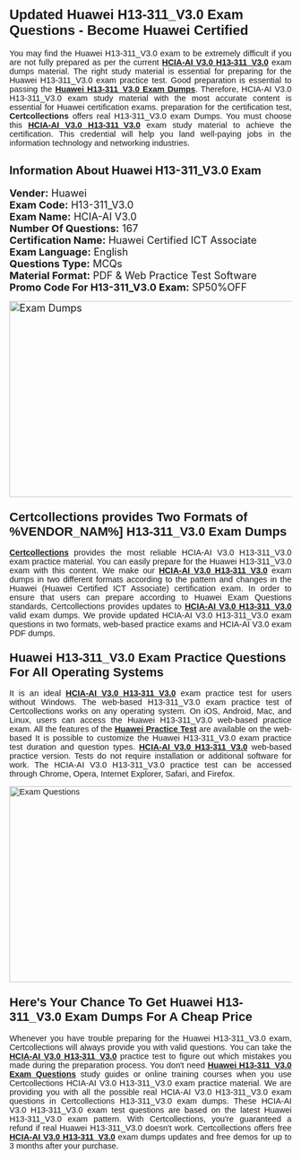 <h1><span style="font-size:24px"><span style="font-family:Calibri,sans-serif"><strong>Updated Huawei H13-311_V3.0 Exam Questions - Become Huawei Certified</strong></span></span></h1> <p style="text-align:justify"><span style="font-size:11pt"><span style="font-family:Calibri,sans-serif">You may find the Huawei H13-311_V3.0 exam to be extremely difficult if you are not fully prepared as per the current <u><strong>HCIA-AI V3.0 H13-311_V3.0</strong></u> exam dumps material. The right study material is essential for preparing for the Huawei H13-311_V3.0 exam practice test. Good preparation is essential to passing the <a href="https://www.certcollections.com/h13-311_v3.0-exam-questions"><u><strong>Huawei H13-311_V3.0 Exam Dumps</strong></u></a>. Therefore, HCIA-AI V3.0 H13-311_V3.0 exam study material with the most accurate content is essential for Huawei certification exams. preparation for the certification test, <strong>Certcollections</strong> offers real H13-311_V3.0 exam Dumps. You must choose this <u><strong>HCIA-AI V3.0 H13-311_V3.0</strong></u> exam study material to achieve the certification. This credential will help you land well-paying jobs in the information technology and networking industries.</span></span></p> <h2 style="text-align:justify"><strong><span style="font-size:20px">Information About Huawei H13-311_V3.0 Exam</span></strong></h2> <p style="text-align:justify"><span style="font-size:18px"><strong>Vender:</strong> Huawei<br /> <strong>Exam Code:</strong> H13-311_V3.0<br /> <strong>Exam Name:</strong> HCIA-AI V3.0<br /> <strong>Number Of Questions:</strong> 167<br /> <strong>Certification Name:</strong> Huawei Certified ICT Associate<br /> <strong>Exam Language:</strong> English<br /> <strong>Questions Type:</strong> MCQs<br /> <strong>Material Format:</strong> PDF & Web Practice Test Software<br /> <strong>Promo Code For H13-311_V3.0 Exam:</strong> SP50%OFF</span></p> <p style="text-align:justify"><span style="font-size:18px"><a href="https://www.certcollections.com/h13-311_v3.0-exam-questions" rel="no-follow"><img alt="Exam Dumps" src="https://www.certcollections.com/uploads/content/certcollections.jpg" style="height:350px; width:750px" /></a></span></p> <h3><span style="font-size:22px"><span style="font-family:Calibri,sans-serif"><strong>Certcollections provides Two Formats of %VENDOR_NAM%] H13-311_V3.0 Exam Dumps</strong></span></span></h3> <p style="text-align:justify"><span style="font-size:11pt"><span style="font-family:Calibri,sans-serif"><a href="https://www.certcollections.com/"><u><strong>Certcollections</strong></u></a> provides the most reliable HCIA-AI V3.0 H13-311_V3.0 exam practice material. You can easily prepare for the Huawei H13-311_V3.0 exam with this content. We make our <u><strong>HCIA-AI V3.0 H13-311_V3.0</strong></u> exam dumps in two different formats according to the pattern and changes in the Huawei (Huawei Certified ICT Associate) certification exam. In order to ensure that users can prepare according to Huawei Exam Questions standards, Certcollections provides updates to <u><strong>HCIA-AI V3.0 H13-311_V3.0</strong></u> valid exam dumps. We provide updated HCIA-AI V3.0 H13-311_V3.0 exam questions in two formats, web-based practice exams and HCIA-AI V3.0 exam PDF dumps.</span></span></p> <h3><span style="font-size:22px"><span style="font-family:Calibri,sans-serif"><strong>Huawei H13-311_V3.0 Exam Practice Questions For All Operating Systems</strong></span></span></h3> <p style="text-align:justify"><span style="font-size:11pt"><span style="font-family:Calibri,sans-serif">It is an ideal <u><strong>HCIA-AI V3.0 H13-311_V3.0</strong></u> exam practice test for users without Windows. The web-based H13-311_V3.0 exam practice test of Certcollections works on any operating system. On iOS, Android, Mac, and Linux, users can access the Huawei H13-311_V3.0 web-based practice exam. All the features of the <a href="https://www.certcollections.com/huawei-exam-dumps"><u><strong>Huawei Practice Test</strong></u></a> are available on the web-based It is possible to customize the Huawei H13-311_V3.0 exam practice test duration and question types. <u><strong>HCIA-AI V3.0 H13-311_V3.0</strong></u> web-based practice version. Tests do not require installation or additional software for work. The HCIA-AI V3.0 H13-311_V3.0 practice test can be accessed through Chrome, Opera, Internet Explorer, Safari, and Firefox.</span></span></p> <p style="text-align:justify"><span style="font-size:11pt"><span style="font-family:Calibri,sans-serif"><a href="https://www.certcollections.com/h13-311_v3.0-exam-questions" rel="no-follow"><img alt="Exam Questions" src="https://www.certcollections.com/uploads/content/55597321.jpg" style="height:350px; width:750px" /></a></span></span></p> <h3><span style="font-size:22px"><span style="font-family:Calibri,sans-serif"><strong>Here's Your Chance To Get Huawei H13-311_V3.0 Exam Dumps For A Cheap Price</strong></span></span></h3> <p style="text-align:justify"><span style="font-size:11pt"><span style="font-family:Calibri,sans-serif">Whenever you have trouble preparing for the Huawei H13-311_V3.0 exam, Certcollections will always provide you with valid questions. You can take the <u><strong>HCIA-AI V3.0 H13-311_V3.0</strong></u> practice test to figure out which mistakes you made during the preparation process. You don't need <a href="https://www.certcollections.com/h13-311_v3.0-exam-questions"><u><strong>Huawei H13-311_V3.0 Exam Questions</strong></u></a> study guides or online training courses when you use Certcollections HCIA-AI V3.0 H13-311_V3.0 exam practice material. We are providing you with all the possible real HCIA-AI V3.0 H13-311_V3.0 exam questions in Certcollections H13-311_V3.0 exam dumps. These HCIA-AI V3.0 H13-311_V3.0 exam test questions are based on the latest Huawei H13-311_V3.0 exam pattern. With Certcollections, you're guaranteed a refund if real Huawei H13-311_V3.0 doesn't work. Certcollections offers free <u><strong>HCIA-AI V3.0 H13-311_V3.0</strong></u> exam dumps updates and free demos for up to 3 months after your purchase.</span></span></p>
